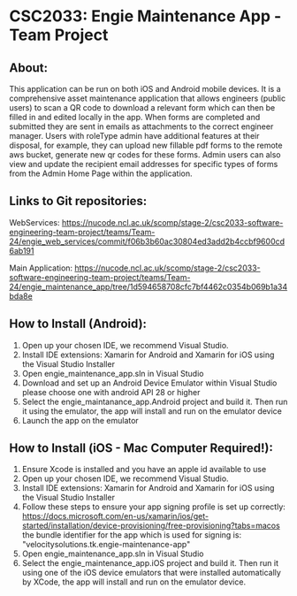 CSC2033: Engie Maintenance App - Team Project
====================

About:
-------------- 

This application can be run on both iOS and Android mobile devices.
It is a comprehensive asset maintenance application that allows engineers (public users) to scan a QR code to download a relevant form which can then be filled in and edited locally in the app. When forms are completed and submitted they are sent in emails as attachments to the correct engineer manager.
Users with roleType admin have additional features at their disposal, for example, they can upload new fillable pdf forms to the remote aws bucket, generate new qr codes for these forms. Admin users can also view and update the recipient email addresses for specific types of forms from the Admin Home Page within the application.

Links to Git repositories:
-------------- 
WebServices: https://nucode.ncl.ac.uk/scomp/stage-2/csc2033-software-engineering-team-project/teams/Team-24/engie_web_services/commit/f06b3b60ac30804ed3add2b4ccbf9600cd6ab191

Main Application: https://nucode.ncl.ac.uk/scomp/stage-2/csc2033-software-engineering-team-project/teams/Team-24/engie_maintenance_app/tree/1d594658708cfc7bf4462c0354b069b1a34bda8e

How to Install (Android):
-------------- 

1) Open up your chosen IDE, we recommend Visual Studio.
2) Install IDE extensions: Xamarin for Android and Xamarin for iOS using the Visual Studio Installer
3) Open engie_maintenance_app.sln in Visual Studio
4) Download and set up an Android Device Emulator within Visual Studio please choose one with android API 28 or higher
5) Select the engie_maintanance_app.Android project and build it. Then run it using the emulator, the app will install and run on the emulator device
6) Launch the app on the emulator

How to Install (iOS - Mac Computer Required!):
-------------- 
1) Ensure Xcode is installed and you have an apple id available to use
2) Open up your chosen IDE, we recommend Visual Studio.
3) Install IDE extensions: Xamarin for Android and Xamarin for iOS using the Visual Studio Installer
4) Follow these steps to ensure your app signing profile is set up correctly: https://docs.microsoft.com/en-us/xamarin/ios/get-started/installation/device-provisioning/free-provisioning?tabs=macos  the bundle identifier for the app which is used for signing is: "velocitysolutions.tk.engie-maintenance-app"
5) Open engie_maintenance_app.sln in Visual Studio
6) Select the engie_maintenance_app.iOS project and build it. Then run it using one of the iOS device emulators that were installed automatically by XCode, the app will install and run on the emulator device.